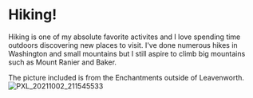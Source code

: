 # Hiking!
Hiking is one of my absolute favorite activites and I love spending time outdoors discovering new places to visit. I've done numerous hikes in Washington and small mountains
but I still aspire to climb big mountains such as Mount Ranier and Baker.

The picture included is from the Enchantments outside of Leavenworth.
![PXL_20211002_211545533](https://user-images.githubusercontent.com/56009133/135784152-2499d1c4-f0d1-4aa6-b55e-defa7d7153b3.jpg)
